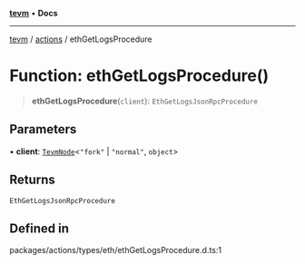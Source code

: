 [**tevm**](../../README.md) • **Docs**

***

[tevm](../../modules.md) / [actions](../README.md) / ethGetLogsProcedure

# Function: ethGetLogsProcedure()

> **ethGetLogsProcedure**(`client`): `EthGetLogsJsonRpcProcedure`

## Parameters

• **client**: [`TevmNode`](../../index/type-aliases/TevmNode.md)\<`"fork"` \| `"normal"`, `object`\>

## Returns

`EthGetLogsJsonRpcProcedure`

## Defined in

packages/actions/types/eth/ethGetLogsProcedure.d.ts:1
